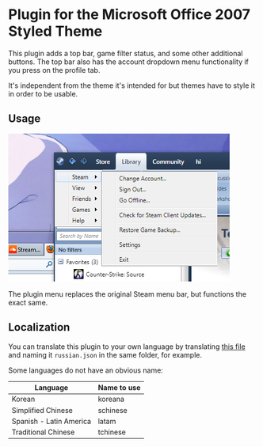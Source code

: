 # Plugin for the Microsoft Office 2007 Styled Theme

This plugin adds a top bar, game filter status, and some other additional buttons. The top bar also has the account dropdown menu functionality if you press on the profile tab.

It's independent from the theme it's intended for but themes have to style it in order to be usable.

## Usage

![Plugin menu](assets/preview/plugin-menu.png)

The plugin menu replaces the original Steam menu bar, but functions the exact same.

## Localization

You can translate this plugin to your own language by translating [this file](./locales/english.json) and naming it `russian.json` in the same folder, for example.

Some languages do not have an obvious name:

| Language                | Name to use |
| ----------------------- | ----------- |
| Korean                  | koreana     |
| Simplified Chinese      | schinese    |
| Spanish - Latin America | latam       |
| Traditional Chinese     | tchinese    |
